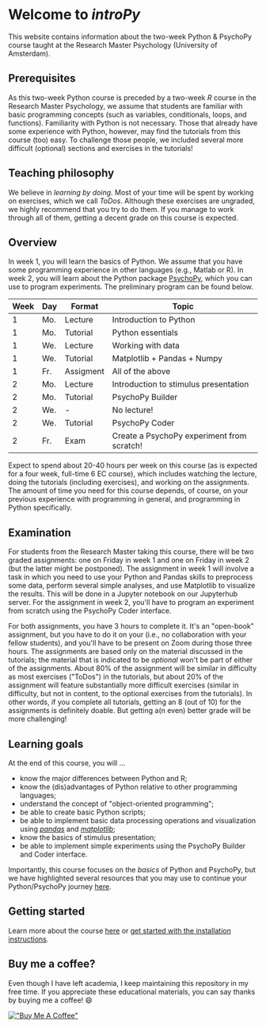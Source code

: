 Welcome to *introPy*
====================

This website contains information about the two-week Python & PsychoPy course taught at the Research Master Psychology (University of Amsterdam). 

## Prerequisites
As this two-week Python course is preceded by a two-week *R* course in the Research Master Psychology, we assume that students are familiar with basic programming concepts (such as variables, conditionals, loops, and functions). Familiarity with Python is not necessary. Those that already have some experience with Python, however, may find the tutorials from this course (too) easy. To challenge those people, we included several more difficult (optional) sections and exercises in the tutorials!

## Teaching philosophy
We believe in *learning by doing*. Most of your time will be spent by working on exercises, which we call *ToDos*. Although these exercises are ungraded, we highly recommend that you try to do them. If you manage to work through all of them, getting a decent grade on this course is expected.

## Overview
In week 1, you will learn the basics of Python. We assume that you have some programming experience in other languages (e.g., Matlab or R). In week 2, you will learn about the Python package [PsychoPy](https://www.psychopy.org/), which you can use to program experiments. The preliminary program can be found below.

| Week | Day | Format           | Topic                                      |
|------|-----|------------------|--------------------------------------------|
| 1    | Mo. | Lecture          | Introduction to Python                     |
| 1    | Mo. | Tutorial         | Python essentials                          |
| 1    | We. | Lecture          | Working with data                          |
| 1    | We. | Tutorial         | Matplotlib + Pandas + Numpy                |
| 1    | Fr. | Assigment        | All of the above                           |
| 2    | Mo. | Lecture          | Introduction to stimulus presentation      |
| 2    | Mo. | Tutorial         | PsychoPy Builder                           |
| 2    | We. | -                | No lecture!                                |
| 2    | We. | Tutorial         | PsychoPy Coder                             |
| 2    | Fr. | Exam             | Create a PsychoPy experiment from scratch! |

Expect to spend about 20-40 hours per week on this course (as is expected for a four week, full-time 6 EC course), which includes watching the lecture, doing the tutorials (including exercises), and working on the assignments. The amount of time you need for this course depends, of course, on your previous experience with programming in general, and programming in Python specifically.

## Examination
For students from the Research Master taking this course, there will be two graded assignments: one on Friday in week 1 and one on Friday in week 2 (but the latter might be postponed). The assignment in week 1 will involve a task in which you need to use your Python and Pandas skills to preprocess some data, perform several simple analyses, and use Matplotlib to visualize the results. This will be done in a Jupyter notebook on our Jupyterhub server. For the assignment in week 2, you'll have to program an experiment from scratch using the PsychoPy Coder interface.   

For both assignments, you have 3 hours to complete it. It's an "open-book" assignment, but you have to do it on your (i.e., no collaboration with your fellow students), and you'll have to be present on Zoom during those three hours. The assignments are based only on the material discussed in the tutorials; the material that is indicated to be *optional* won't be part of either of the assignments. About 80% of the assignment will be similar in difficulty as most exercises ("ToDos") in the tutorials, but about 20% of the assignment will feature substantially more difficult exercises (similar in difficulty, but not in content, to the optional exercises from the tutorials). In other words, if you complete all tutorials, getting an 8 (out of 10) for the assignments is definitely doable. But getting a(n even) better grade will be more challenging!

## Learning goals
At the end of this course, you will ...

* know the major differences between Python and R;
* know the (dis)advantages of Python relative to other programming languages;
* understand the concept of "object-oriented programming";
* be able to create basic Python scripts;
* be able to implement basic data processing operations and visualization using [*pandas*](https://pandas.pydata.org/) and [*matplotlib*](https://matplotlib.org/);
* know the basics of stimulus presentation;
* be able to implement simple experiments using the PsychoPy Builder and Coder interface.

Importantly, this course focuses on the *basics* of Python and PsychoPy, but we have highlighted several resources that you may use to continue your Python/PsychoPy journey [here](week_2/psychopy_how_to_continue.md).

## Getting started
Learn more about the course [here](getting_started/about.md) or [get started with the installation instructions](getting_started/installation.md).

## Buy me a coffee?

Even though I have left academia, I keep maintaining this repository in my free time. 
If you appreciate these educational materials, you can say thanks by buying me a coffee! :smile: 

[!["Buy Me A Coffee"](https://www.buymeacoffee.com/assets/img/custom_images/orange_img.png)](https://www.buymeacoffee.com/lukassnoeka)
